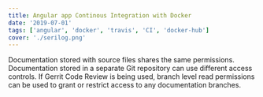 ```yaml
---
title: Angular app Continous Integration with Docker
date: '2019-07-01'
tags: ['angular', 'docker', 'travis', 'CI', 'docker-hub']
cover: './serilog.png'
---
```


Documentation stored with source files shares the same permissions.
Documentation stored in a separate Git repository can use different
access controls. If Gerrit Code Review is being used, branch level
read permissions can be used to grant or restrict access to any
documentation branches.

